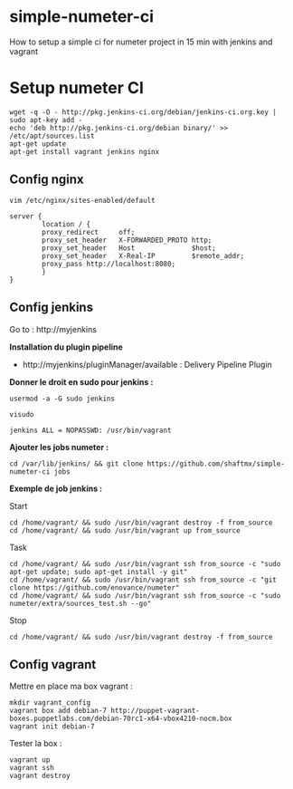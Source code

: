 simple-numeter-ci
==================

How to setup a simple ci for numeter project in 15 min with jenkins and vagrant

Setup numeter CI
=================

    wget -q -O - http://pkg.jenkins-ci.org/debian/jenkins-ci.org.key | sudo apt-key add -
    echo 'deb http://pkg.jenkins-ci.org/debian binary/' >> /etc/apt/sources.list
    apt-get update
    apt-get install vagrant jenkins nginx

Config nginx
-------------

    vim /etc/nginx/sites-enabled/default

```
server {
        location / {
        proxy_redirect     off;
        proxy_set_header   X-FORWARDED_PROTO http;
        proxy_set_header   Host              $host;
        proxy_set_header   X-Real-IP         $remote_addr;
        proxy_pass http://localhost:8080;
        }
}
```

Config jenkins
----------------

Go to : http://myjenkins

**Installation du plugin pipeline**

  * http://myjenkins/pluginManager/available : Delivery Pipeline Plugin

**Donner le droit en sudo pour jenkins :**

```
usermod -a -G sudo jenkins
```

```
visudo
```

```
jenkins ALL = NOPASSWD: /usr/bin/vagrant
```

**Ajouter les jobs numeter :**

    cd /var/lib/jenkins/ && git clone https://github.com/shaftmx/simple-numeter-ci jobs

**Exemple de job jenkins :**

Start
```
cd /home/vagrant/ && sudo /usr/bin/vagrant destroy -f from_source
cd /home/vagrant/ && sudo /usr/bin/vagrant up from_source
```

Task
```
cd /home/vagrant/ && sudo /usr/bin/vagrant ssh from_source -c "sudo apt-get update; sudo apt-get install -y git"
cd /home/vagrant/ && sudo /usr/bin/vagrant ssh from_source -c "git clone https://github.com/enovance/numeter"
cd /home/vagrant/ && sudo /usr/bin/vagrant ssh from_source -c "sudo numeter/extra/sources_test.sh --go"
```

Stop
```
cd /home/vagrant/ && sudo /usr/bin/vagrant destroy -f from_source
```

Config vagrant
-------------

Mettre en place ma box vagrant :
```
mkdir vagrant_config
vagrant box add debian-7 http://puppet-vagrant-boxes.puppetlabs.com/debian-70rc1-x64-vbox4210-nocm.box
vagrant init debian-7
```

Tester la box :
```
vagrant up
vagrant ssh
vagrant destroy
```
